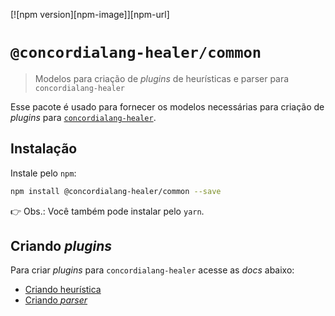 [![npm version][npm-image]][npm-url]

# `@concordialang-healer/common`

> Modelos para criação de _plugins_ de heurísticas e parser para `concordialang-healer`

Esse pacote é usado para fornecer os modelos necessárias para criação de _plugins_ para [`concordialang-healer`](https://github.com/concordialang/healer#readme).

## Instalação

Instale pelo `npm`:

```bash
npm install @concordialang-healer/common --save
```

👉 Obs.: Você também pode instalar pelo `yarn`.

## Criando _plugins_

Para criar _plugins_ para `concordialang-healer` acesse as _docs_ abaixo:

- [Criando heurística](//TODO:link_criando_heuristica)
- [Criando _parser_](//TODO:link_criando_parser)
